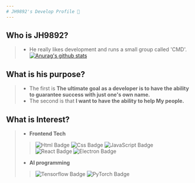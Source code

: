 ```yaml
---
# JH9892's Develop Profile 👋
---
```

## Who is JH9892?
 >   - He really likes development and runs a small group called 'CMD'.  
 [![Anurag's github stats](https://github-readme-stats.vercel.app/api?username=JH9892)](https://github.com/anuraghazra/github-readme-stats)
## What is his purpose?
 >   - The first is **The ultimate goal as a developer is to have the ability to guarantee success with just one's own name.**
 >   - The second is that **I want to have the ability to help My people.**  
## What is Interest?
 >  - **Frontend Tech**
 >  > ![Html Badge](http://img.shields.io/badge/-%20Html5-ffd1c4?style=flat-square&logo=HTML5)
      ![Css Badge](http://img.shields.io/badge/-%20Css3-blue?style=flat-square&logo=CSS3)
      ![JavaScript Badge](http://img.shields.io/badge/-%20JavaScript-yellow?style=flat-square&logo=JavaScript)
      ![React Badge](http://img.shields.io/badge/-%20React-0088CC?style=flat-square&logo=React)
      ![Electron Badge](http://img.shields.io/badge/-%20Electron-9ad7db?style=flat-square&logo=Electron)
 > - **AI programming**
 >  >  ![Tensorflow Badge](http://img.shields.io/badge/-%20Tensorflow-ffb073?style=flat-square&logo=TensorFlow)
       ![PyTorch Badge](http://img.shields.io/badge/-%20PyTorch-gray?style=flat-square&logo=PyTorch)
